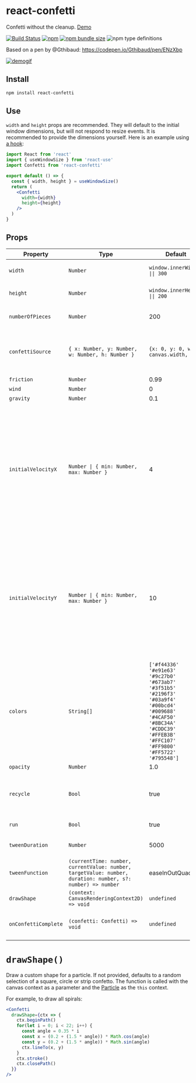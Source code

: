 # react-confetti
Confetti without the cleanup. [Demo](http://alampros.github.io/react-confetti/)

[![Build Status](https://travis-ci.org/alampros/react-confetti.svg?branch=master)](https://travis-ci.org/alampros/react-confetti)
[![npm](https://img.shields.io/npm/v/react-confetti.svg)](https://www.npmjs.com/package/react-confetti)
[![npm bundle size](https://img.shields.io/bundlephobia/min/react-confetti.svg)](https://bundlephobia.com/result?p=react-confetti)
![npm type definitions](https://img.shields.io/npm/types/react-confetti.svg)


Based on a pen by @Gthibaud: https://codepen.io/Gthibaud/pen/ENzXbp

[![demogif][2]][1]

[1]: http://alampros.github.com/react-confetti
[2]: http://alampros.github.io/react-confetti/confetti-demo-anim.gif (demo gif)

## Install

```sh
npm install react-confetti
```

## Use

`width` and `height` props are recommended. They will default to the initial window dimensions, but will not respond to resize events. It is recommended to provide the dimensions yourself. Here is an example using [a hook](https://github.com/streamich/react-use/blob/master/docs/useWindowSize.md):

```jsx
import React from 'react'
import { useWindowSize } from 'react-use'
import Confetti from 'react-confetti'

export default () => {
  const { width, height } = useWindowSize()
  return (
    <Confetti
      width={width}
      height={height}
    />
  )
}

```

## Props

| Property             | Type                                                                                                       | Default                                                                                                                                                                                                                                                                            | Description                                                           |
| ----------------     | ---------------------                                                                                      | ---                                                                                                                                                                                                                                                                                | ---                                                                   |
| `width`              | `Number`                                                                                                   | `window.innerWidth \|\| 300`                                                                                                                                                                                                                                                       | Width of the `<canvas>` element.                                      |
| `height`             | `Number`                                                                                                   | `window.innerHeight \|\| 200`                                                                                                                                                                                                                                                      | Height of the `<canvas>` element.                                     |
| `numberOfPieces`     | `Number`                                                                                                   | 200                                                                                                                                                                                                                                                                                | Number of confetti pieces at one time.                                |
| `confettiSource`     | `{ x: Number, y: Number, w: Number, h: Number }`                                                           | `{x: 0, y: 0, w: canvas.width, h:0}`                                                                                                                                                                                                                                               | Rectangle where the confetti should spawn. Default is across the top. |
| `friction`           | `Number`                                                                                                   | 0.99                                                                                                                                                                                                                                                                               |                                                                       |
| `wind`               | `Number`                                                                                                   | 0                                                                                                                                                                                                                                                                                  |                                                                       |
| `gravity`            | `Number`                                                                                                   | 0.1                                                                                                                                                                                                                                                                                |                                                                       |
| `initialVelocityX`   | `Number \| { min: Number, max: Number }`        | 4                                                                                                                                                                                                                                                                                  | Range of values between which confetti is emitted horizontally, positive numbers being rightward, and negative numbers being leftward. Giving a number `x` is equivalent to giving a range `{ min: -x, max: x }`.                             |
| `initialVelocityY`   | `Number \| { min: Number, max: Number }`                                                                                                   | 10                                                                                                                                                                                                                                                                                 | Range of values between which confetti is emitted vertically, positive numbers being downward, and negative numbers being upward. Giving a number `y` is equivalent to giving a range `{ min: -y, max: 0 }`.|
| `colors`             | `String[]`                                                                                                 | `['#f44336'`</br>`'#e91e63'`</br>`'#9c27b0'`</br>`'#673ab7'`</br>`'#3f51b5'`</br>`'#2196f3'`</br>`'#03a9f4'`</br>`'#00bcd4'`</br>`'#009688'`</br>`'#4CAF50'`</br>`'#8BC34A'`</br>`'#CDDC39'`</br>`'#FFEB3B'`</br>`'#FFC107'`</br>`'#FF9800'`</br>`'#FF5722'`</br>`'#795548']`</br> | All available Colors for the confetti pieces.                         |
| `opacity`            | `Number`                                                                                                   | 1.0                                                                                                                                                                                                                                                                                |                                                                       |
| `recycle`            | `Bool`                                                                                                     | true                                                                                                                                                                                                                                                                               | Keep spawning confetti after `numberOfPieces` pieces have been shown. |
| `run`                | `Bool`                                                                                                     | true                                                                                                                                                                                                                                                                               | Run the animation loop                                                |
| `tweenDuration`      | `Number`                                                                                                   | 5000                                                                                                                                                                                                                                                                               | How fast the confetti is added                                        |
| `tweenFunction`      | `(currentTime: number, currentValue: number, targetValue: number, duration: number, s?: number) => number` | easeInOutQuad                                                                                                                                                                                                                                                                      | See [tween-functions](https://github.com/chenglou/tween-functions)    |
| `drawShape`          | `(context: CanvasRenderingContext2D) => void`                                                              | `undefined`                                                                                                                                                                                                                                                                        | See below                                                             |
| `onConfettiComplete` | `(confetti: Confetti) => void`                                                                             | `undefined`                                                                                                                                                                                                                                                                        | Called when all confetti has fallen off-canvas.                       |



# `drawShape()`

Draw a custom shape for a particle. If not provided, defaults to a random selection of a square, circle or strip confetto. The function is called with the canvas context as a parameter and the [Particle](src/Particle.ts) as the `this` context.

For example, to draw all spirals:

```jsx
<Confetti
  drawShape={ctx => {
    ctx.beginPath()
    for(let i = 0; i < 22; i++) {
      const angle = 0.35 * i
      const x = (0.2 + (1.5 * angle)) * Math.cos(angle)
      const y = (0.2 + (1.5 * angle)) * Math.sin(angle)
      ctx.lineTo(x, y)
    }
    ctx.stroke()
    ctx.closePath()
  }}
/>
```

